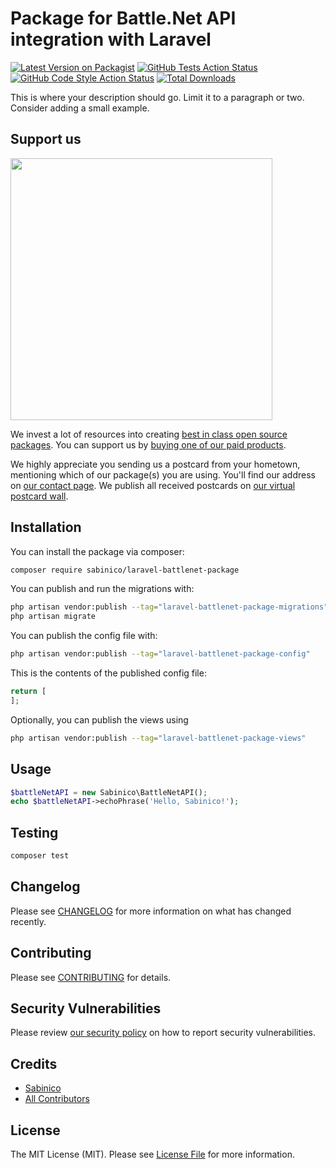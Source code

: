 # Package for Battle.Net API integration with Laravel

[![Latest Version on Packagist](https://img.shields.io/packagist/v/sabinico/laravel-battlenet-package.svg?style=flat-square)](https://packagist.org/packages/sabinico/laravel-battlenet-package)
[![GitHub Tests Action Status](https://img.shields.io/github/workflow/status/sabinico/laravel-battlenet-package/run-tests?label=tests)](https://github.com/sabinico/laravel-battlenet-package/actions?query=workflow%3Arun-tests+branch%3Amain)
[![GitHub Code Style Action Status](https://img.shields.io/github/workflow/status/sabinico/laravel-battlenet-package/Fix%20PHP%20code%20style%20issues?label=code%20style)](https://github.com/sabinico/laravel-battlenet-package/actions?query=workflow%3A"Fix+PHP+code+style+issues"+branch%3Amain)
[![Total Downloads](https://img.shields.io/packagist/dt/sabinico/laravel-battlenet-package.svg?style=flat-square)](https://packagist.org/packages/sabinico/laravel-battlenet-package)

This is where your description should go. Limit it to a paragraph or two. Consider adding a small example.

## Support us

[<img src="https://github-ads.s3.eu-central-1.amazonaws.com/laravel-battlenet-package.jpg?t=1" width="419px" />](https://spatie.be/github-ad-click/laravel-battlenet-package)

We invest a lot of resources into creating [best in class open source packages](https://spatie.be/open-source). You can support us by [buying one of our paid products](https://spatie.be/open-source/support-us).

We highly appreciate you sending us a postcard from your hometown, mentioning which of our package(s) you are using. You'll find our address on [our contact page](https://spatie.be/about-us). We publish all received postcards on [our virtual postcard wall](https://spatie.be/open-source/postcards).

## Installation

You can install the package via composer:

```bash
composer require sabinico/laravel-battlenet-package
```

You can publish and run the migrations with:

```bash
php artisan vendor:publish --tag="laravel-battlenet-package-migrations"
php artisan migrate
```

You can publish the config file with:

```bash
php artisan vendor:publish --tag="laravel-battlenet-package-config"
```

This is the contents of the published config file:

```php
return [
];
```

Optionally, you can publish the views using

```bash
php artisan vendor:publish --tag="laravel-battlenet-package-views"
```

## Usage

```php
$battleNetAPI = new Sabinico\BattleNetAPI();
echo $battleNetAPI->echoPhrase('Hello, Sabinico!');
```

## Testing

```bash
composer test
```

## Changelog

Please see [CHANGELOG](CHANGELOG.md) for more information on what has changed recently.

## Contributing

Please see [CONTRIBUTING](CONTRIBUTING.md) for details.

## Security Vulnerabilities

Please review [our security policy](../../security/policy) on how to report security vulnerabilities.

## Credits

- [Sabinico](https://github.com/sabinico)
- [All Contributors](../../contributors)

## License

The MIT License (MIT). Please see [License File](LICENSE.md) for more information.
